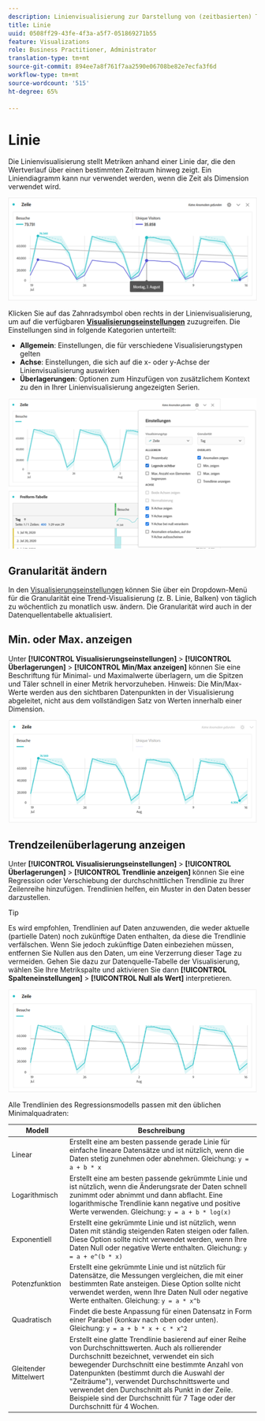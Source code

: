 ```yaml
---
description: Linienvisualisierung zur Darstellung von (zeitbasierten) Trend-Datensätzen verwenden
title: Linie
uuid: 0508ff29-43fe-4f3a-a5f7-051869271b55
feature: Visualizations
role: Business Practitioner, Administrator
translation-type: tm+mt
source-git-commit: 894ee7a8f761f7aa2590e06708be82e7ecfa3f6d
workflow-type: tm+mt
source-wordcount: '515'
ht-degree: 65%

---
```



# Linie

Die Linienvisualisierung stellt Metriken anhand einer Linie dar, die den Wertverlauf über einen bestimmten Zeitraum hinweg zeigt. Ein Liniendiagramm kann nur verwendet werden, wenn die Zeit als Dimension verwendet wird.

![Linienvisualisierung](assets/line-viz.png)

Klicken Sie auf das Zahnradsymbol oben rechts in der Linienvisualisierung, um auf die verfügbaren [**Visualisierungseinstellungen**](freeform-analysis-visualizations.md) zuzugreifen. Die Einstellungen sind in folgende Kategorien unterteilt:

* **Allgemein**: Einstellungen, die für verschiedene Visualisierungstypen gelten
* **Achse**: Einstellungen, die sich auf die x- oder y-Achse der Linienvisualisierung auswirken
* **Überlagerungen**: Optionen zum Hinzufügen von zusätzlichem Kontext zu den in Ihrer Linienvisualisierung angezeigten Serien.

![Visualisierungseinstellungen](assets/viz-settings-modal.png)

## Granularität ändern

In den [Visualisierungseinstellungen](freeform-analysis-visualizations.md) können Sie über ein Dropdown-Menü für die Granularität eine Trend-Visualisierung (z. B. Linie, Balken) von täglich zu wöchentlich zu monatlich usw. ändern. Die Granularität wird auch in der Datenquellentabelle aktualisiert.

## Min. oder Max. anzeigen

Unter **[!UICONTROL Visualisierungseinstellungen]** > **[!UICONTROL Überlagerungen]** > **[!UICONTROL Min/Max anzeigen]** können Sie eine Beschriftung für Minimal- und Maximalwerte überlagern, um die Spitzen und Täler schnell in einer Metrik hervorzuheben. Hinweis: Die Min/Max-Werte werden aus den sichtbaren Datenpunkten in der Visualisierung abgeleitet, nicht aus dem vollständigen Satz von Werten innerhalb einer Dimension.

![Min./Max. anzeigen](assets/min-max-labels.png)

## Trendzeilenüberlagerung anzeigen

Unter **[!UICONTROL Visualisierungseinstellungen]** > **[!UICONTROL Überlagerungen]** > **[!UICONTROL Trendlinie anzeigen]** können Sie eine Regression oder Verschiebung der durchschnittlichen Trendlinie zu Ihrer Zeilenreihe hinzufügen. Trendlinien helfen, ein Muster in den Daten besser darzustellen.

>[!TIP]
>
>Es wird empfohlen, Trendlinien auf Daten anzuwenden, die weder aktuelle (partielle Daten) noch zukünftige Daten enthalten, da diese die Trendlinie verfälschen. Wenn Sie jedoch zukünftige Daten einbeziehen müssen, entfernen Sie Nullen aus den Daten, um eine Verzerrung dieser Tage zu vermeiden. Gehen Sie dazu zur Datenquelle-Tabelle der Visualisierung, wählen Sie Ihre Metrikspalte und aktivieren Sie dann **[!UICONTROL Spalteneinstellungen]** > **[!UICONTROL Null als Wert]** interpretieren.

![Lineare Trendlinie](assets/show-linear-trendline.png)

Alle Trendlinien des Regressionsmodells passen mit den üblichen Minimalquadraten:

| Modell | Beschreibung |
| --- | --- |
| Linear | Erstellt eine am besten passende gerade Linie für einfache lineare Datensätze und ist nützlich, wenn die Daten stetig zunehmen oder abnehmen. Gleichung: `y = a + b * x` |
| Logarithmisch | Erstellt eine am besten passende gekrümmte Linie und ist nützlich, wenn die Änderungsrate der Daten schnell zunimmt oder abnimmt und dann abflacht. Eine logarithmische Trendlinie kann negative und positive Werte verwenden. Gleichung: `y = a + b * log(x)` |
| Exponentiell | Erstellt eine gekrümmte Linie und ist nützlich, wenn Daten mit ständig steigenden Raten steigen oder fallen. Diese Option sollte nicht verwendet werden, wenn Ihre Daten Null oder negative Werte enthalten. Gleichung: `y = a + e^(b * x)` |
| Potenzfunktion | Erstellt eine gekrümmte Linie und ist nützlich für Datensätze, die Messungen vergleichen, die mit einer bestimmten Rate ansteigen. Diese Option sollte nicht verwendet werden, wenn Ihre Daten Null oder negative Werte enthalten. Gleichung: `y = a * x^b` |
| Quadratisch | Findet die beste Anpassung für einen Datensatz in Form einer Parabel (konkav nach oben oder unten). Gleichung: `y = a + b * x + c * x^2` |
| Gleitender Mittelwert | Erstellt eine glatte Trendlinie basierend auf einer Reihe von Durchschnittswerten. Auch als rollierender Durchschnitt bezeichnet, verwendet ein sich bewegender Durchschnitt eine bestimmte Anzahl von Datenpunkten (bestimmt durch die Auswahl der &quot;Zeiträume&quot;), verwendet Durchschnittswerte und verwendet den Durchschnitt als Punkt in der Zeile. Beispiele sind der Durchschnitt für 7 Tage oder der Durchschnitt für 4 Wochen. |

